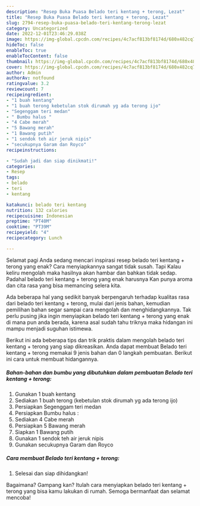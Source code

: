 ```yaml
---
description: "Resep Buka Puasa Belado teri kentang + terong, Lezat"
title: "Resep Buka Puasa Belado teri kentang + terong, Lezat"
slug: 2794-resep-buka-puasa-belado-teri-kentang-terong-lezat
category: Uncategorized
date: 2022-12-01T23:46:29.038Z
image: https://img-global.cpcdn.com/recipes/4c7acf813bf8174d/680x482cq70/belado-teri-kentang-terong-foto-resep-utama.jpg
hideToc: false
enableToc: true
enableTocContent: false
thumbnail: https://img-global.cpcdn.com/recipes/4c7acf813bf8174d/680x482cq70/belado-teri-kentang-terong-foto-resep-utama.jpg
cover: https://img-global.cpcdn.com/recipes/4c7acf813bf8174d/680x482cq70/belado-teri-kentang-terong-foto-resep-utama.jpg
author: Admin
authorAv: notfound
ratingvalue: 3.2
reviewcount: 7
recipeingredient:
- "1 buah kentang"
- "1 buah terong kebetulan stok dirumah yg ada terong ijo"
- "Segenggam teri medan"
- " Bumbu halus "
- "4 Cabe merah"
- "5 Bawang merah"
- "1 Bawang putih"
- "1 sendok teh air jeruk nipis"
- "secukupnya Garam dan Royco"
recipeinstructions:

- "Sudah jadi dan siap dinikmati!"
categories:
- Resep
tags:
- belado
- teri
- kentang

katakunci: belado teri kentang 
nutrition: 132 calories
recipecuisine: Indonesian
preptime: "PT40M"
cooktime: "PT39M"
recipeyield: "4"
recipecategory: Lunch

---
```



Selamat pagi Anda sedang mencari inspirasi resep belado teri kentang + terong yang enak? Cara menyiapkannya sangat tidak susah. Tapi Kalau keliru mengolah maka hasilnya akan hambar dan bahkan tidak sedap. Padahal belado teri kentang + terong yang enak harusnya Kan punya aroma dan cita rasa yang bisa memancing selera kita.




Ada beberapa hal yang sedikit banyak berpengaruh terhadap kualitas rasa dari belado teri kentang + terong, mulai dari jenis bahan, kemudian pemilihan bahan segar sampai cara mengolah dan menghidangkannya. Tak perlu pusing jika ingin menyiapkan belado teri kentang + terong yang enak di mana pun anda berada, karena asal sudah tahu triknya maka hidangan ini mampu menjadi suguhan istimewa.


Berikut ini ada beberapa tips dan trik praktis dalam mengolah belado teri kentang + terong yang siap dikreasikan. Anda dapat membuat Belado teri kentang + terong memakai 9 jenis bahan dan 0 langkah pembuatan. Berikut ini cara untuk membuat hidangannya.

<!--inarticleads1-->

##### Bahan-bahan dan bumbu yang dibutuhkan dalam pembuatan Belado teri kentang + terong:

1. Gunakan 1 buah kentang
1. Sediakan 1 buah terong (kebetulan stok dirumah yg ada terong ijo)
1. Persiapkan Segenggam teri medan
1. Persiapkan  Bumbu halus :
1. Sediakan 4 Cabe merah
1. Persiapkan 5 Bawang merah
1. Siapkan 1 Bawang putih
1. Gunakan 1 sendok teh air jeruk nipis
1. Gunakan secukupnya Garam dan Royco




<!--inarticleads2-->

##### Cara membuat Belado teri kentang + terong:


1. Selesai dan siap dihidangkan!



Bagaimana? Gampang kan? Itulah cara menyiapkan belado teri kentang + terong yang bisa kamu lakukan di rumah. Semoga bermanfaat dan selamat mencoba!
